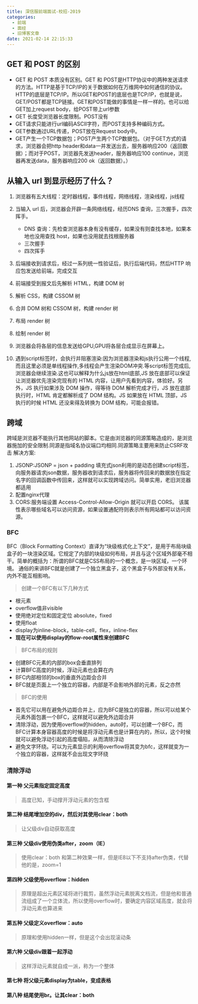 ```yaml
---
title: 深信服前端面试-校招-2019
categories:
  - 前端
  - 面经
  - 旧博客文章
date: 2021-02-14 22:15:33
---
```

## GET 和 POST 的区别 
- GET 和 POST 本质没有区别。GET 和 POST是HTTP协议中的两种发送请求的方法。HTTP是基于TCP/IP的关于数据如何在万维网中如何通信的协议。HTTP的底层是TCP/IP。所以GET和POST的底层也是TCP/IP，也就是说，GET/POST都是TCP链接。GET和POST能做的事情是一样一样的。也可以给GET加上request body，给POST带上url参数
- GET 长度受浏览器长度限制。POST没有
- GET请求只能进行url编码ASCII字符，而POST支持多种编码方式。
- GET参数通过URL传递，POST放在Request body中。
- GET产生一个TCP数据包；POST产生两个TCP数据包。（对于GET方式的请求，浏览器会把http header和data一并发送出去，服务器响应200（返回数据）；而对于POST，浏览器先发送header，服务器响应100 continue，浏览器再发送data，服务器响应200 ok（返回数据）。）  

   
## 从输入 url 到显示经历了什么？

1. 浏览器有五大线程：定时器线程，事件线程，网络线程，渲染线程，js线程

2. 当输入 url 后，浏览器会开辟一条网络线程，经历DNS 查询，三次握手，四次挥手。

    - DNS 查询：先检查浏览器本身有没有缓存，如果没有则查找本地，如果本地也没用查找 host，如果也没用就去找根服务器
    - 三次握手
    - 四次挥手
    
1. 后端接收到请求后，经过一系列统一性验证后，执行后端代码，然后HTTP 响应包发送给前端，完成交互
2. 前端接受到报文后先解析 HTML，构建 DOM 树
3. 解析 CSS，构建 CSSOM 树
4. 合并 DOM 树和 CSSOM 树，构建 render 树
5. 布局 render 树
6. 绘制 render 树
7. 浏览器会将各层的信息发送给GPU,GPU将各层合成显示在屏幕上。
8. 遇到script标签时，会执行并阻塞渲染:因为浏览器渲染和js执行公用一个线程,而且这里必须是单线程操作,多线程会产生渲染DOM冲突.等script标签完成后,浏览器会继续渲染.这也可以解释为什么js放在html底部,JS 放在底部可以保证让浏览器优先渲染完现有的 HTML 内容，让用户先看到内容，体验好。另外，JS 执行如果涉及 DOM 操作，得等待 DOM 解析完成才行，JS 放在底部执行时，HTML 肯定都解析成了 DOM 结构。JS 如果放在 HTML 顶部，JS 执行的时候 HTML 还没来得及转换为 DOM 结构，可能会报错。

## 跨域
跨域是浏览器不能执行其他网站的脚本。它是由浏览器的同源策略造成的，是浏览器施加的安全限制.同源是指域名协议端口均相同.同源策略主要用来防止CSRF攻击
解决方案:

1. JSONP:JSONP = json + padding 填充式json利用的是动态创建script标签，向服务器请求json数据，服务器收到请求后，服务器将传回来的数据放在指定名字的回调函数中传回来，这样就可以实现跨域访问。简单实用，老旧浏览器都适用
2. 配置nginx代理
3. CORS:服务端设置 Access-Control-Allow-Origin 就可以开启 CORS。 该属性表示哪些域名可以访问资源，如果设置通配符则表示所有网站都可以访问资源。

### BFC

BFC（Block Formatting Context）直译为“块级格式化上下文”，是用于布局块级盒子的一块渲染区域。它规定了内部的块级如何布局，并且与这个区域外部毫不相干。简单的概括为：所谓的BFC就是CSS布局的一个概念，是一块区域，一个环境。
通俗的来讲BFC就是创建了一个独立黑盒子，这个黑盒子与外部没有关系，内外不能互相影响。

> 创建一个BFC有以下几种方式
- 根元素
- overflow值非visible
- 使用绝对定位和固定定位 absolute，fixed
- 使用float
- display为inline-block，table-cell，flex，inline-flex
- **现在可以使用display的flow-root属性来创建BFC**


> BFC布局的规则
- 创建BFC元素的内部的box会垂直排列
- 计算BFC高度的时候，浮动元素也会算在内
- BFC内部相邻的box的垂直外边距会合并
- BFC就是页面上一个独立的容器，内部是不会影响外部的元素，反之亦然

> BFC的使用
- 首先它可以用在避免外边距合并上，应为BFC是独立的容器，所以可以给某个元素外面包裹一个BFC，这样就可以避免外边距合并
- 清除浮动，因为使用overflow的hidden，auto时，可以创建一个BFC，而BFC计算本身容器高度的时候是将浮动元素也是计算在内的，所以，这个时候就可以避免浮动引起的高度塌陷，从而清除浮动
- 避免文字环绕。可以为元素显示的利用overflow将其变为bfc，这样就变为一个独立的容器，这样就不会出现文字环绕

### 清除浮动

#### 第一种 父元素指定固定高度

>  高度已知，手动撑开浮动元素的包含框

#### 第二种 结尾增加空的div，然后对其使用clear：both

> 让父级div自动获取高度

#### 第三种 父级div使用伪类after，zoom（IE）

> 使用clear：both
和第二种效果一样，但是IE8以下不支持after伪类，代替他的是，zoom=1

#### 第四种 父级使用overflow：hidden

> 原理是超出元素区域将进行裁剪，虽然浮动元素脱离文档流，但是他和普通流组成了一个立体流，所以使用overflow时，要确定内容区域高度，就会将浮动元素也算进来

#### 第五种 父级定义overflow：auto

> 原理和使用hidden一样，但是这个会出现滚动条

#### 第六种 父级div跟着一起浮动

> 这样浮动元素就自成一派，称为一个整体

#### 第七种 将父级元素display为table，变成表格
 
#### 第八种 结尾使用br。让其clear：both
